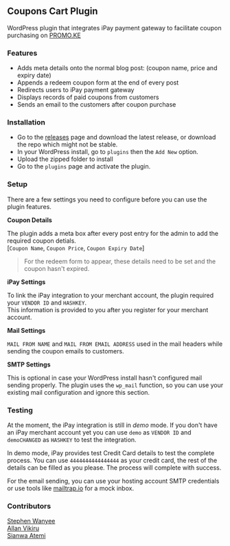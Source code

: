 ## Coupons Cart Plugin
WordPress plugin that integrates iPay payment gateway to facilitate coupon purchasing on [PROMO.KE](https://promo.co.ke)

### Features

- Adds meta details onto the normal blog post: (coupon name, price and expiry date)
- Appends a redeem coupon form at the end of every post
- Redirects users to iPay payment gateway
- Displays records of paid coupons from customers
- Sends an email to the customers after coupon purchase

### Installation

- Go to the [releases](https://github.com/slashdotlabs/slashdotlabs_coupons_cart_plugin/releases) page and download the latest release, or download the repo which might not be stable.
- In your WordPress install, go to ``plugins`` then the ``Add New`` option.
- Upload the zipped folder to install
- Go to the ``plugins`` page and activate the plugin.

### Setup

There are a few settings you need to configure before you can use the plugin features.

__Coupon Details__

The plugin adds a meta box after every post entry for the admin to add the required coupon detials.
<br>[``Coupon Name``, ``Coupon Price``, ``Coupon Expiry Date``]

> For the redeem form to appear, these details need to be set and the coupon hasn't expired.

__iPay Settings__

To link the iPay integration to your merchant account, the plugin required your ``VENDOR ID`` and ``HASHKEY``.
<br> This information is provided to you after you register for your merchant account.

__Mail Settings__

``MAIL FROM NAME`` and ``MAIL FROM EMAIL ADDRESS`` used in the mail headers while sending the coupon emails to customers.

__SMTP Settings__

This is optional in case your WordPress install hasn't configured mail sending properly. The plugin uses the ``wp_mail`` function, so 
you can use your existing mail configuration and ignore this section.

### Testing

At the moment, the iPay integration is still in _demo_ mode. If you don't have an iPay merchant account yet 
you can use ``demo`` as ``VENDOR ID`` and ``demoCHANGED`` as ``HASHKEY`` to test the integration.

In demo mode, iPay provides test Credit Card details to test the complete process.
You can use ``4444444444444444`` as your credit card, the rest of the details can be filled as you please.
The process will complete with success.

For the email sending, you can use your hosting account SMTP credentials or use tools like [mailtrap.io](https://mailtrap.io)
 for a mock inbox.


### Contributors
[Stephen Wanyee](https://github.com/steekam) <br>
[Allan Vikiru](https://github.com/AllanVikiru) <br>
[Sianwa Atemi](https://github.com/sianwa11) <br>
